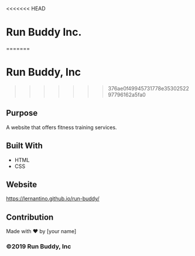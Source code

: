 <<<<<<< HEAD
# Run Buddy Inc.
=======
# Run Buddy, Inc
>>>>>>> 376ae0f49945731778e3530252297796162a5fa0

## Purpose
A website that offers fitness training services. 

## Built With
* HTML
* CSS

## Website
https://lernantino.github.io/run-buddy/

## Contribution
Made with ❤️ by [your name]

### ©️2019 Run Buddy, Inc
